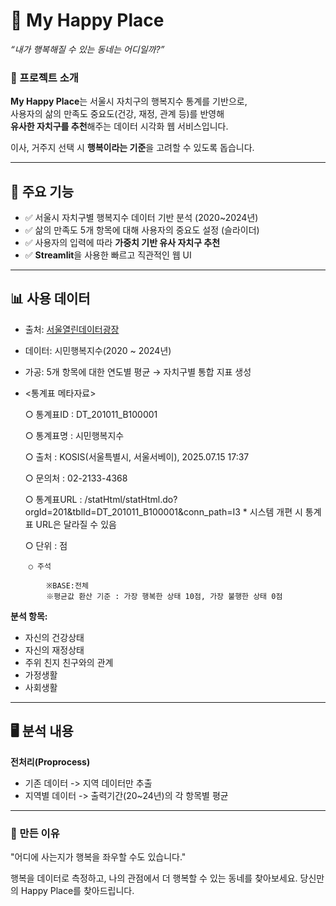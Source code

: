 # 🏡 My Happy Place  
_“내가 행복해질 수 있는 동네는 어디일까?”_

### 📌 프로젝트 소개
**My Happy Place**는 서울시 자치구의 행복지수 통계를 기반으로,  
사용자의 삶의 만족도 중요도(건강, 재정, 관계 등)를 반영해  
**유사한 자치구를 추천**해주는 데이터 시각화 웹 서비스입니다.

이사, 거주지 선택 시 **행복이라는 기준**을 고려할 수 있도록 돕습니다.

---

## 🎯 주요 기능
- ✅ 서울시 자치구별 행복지수 데이터 기반 분석 (2020~2024년)
- ✅ 삶의 만족도 5개 항목에 대해 사용자의 중요도 설정 (슬라이더)
- ✅ 사용자의 입력에 따라 **가중치 기반 유사 자치구 추천**
- ✅ **Streamlit**을 사용한 빠르고 직관적인 웹 UI

---

## 📊 사용 데이터
- 출처: [서울열린데이터광장](https://data.seoul.go.kr)
- 데이터: 시민행복지수(2020 ~ 2024년)
- 가공: 5개 항목에 대한 연도별 평균 → 자치구별 통합 지표 생성
- <통계표 메타자료>

    ○ 통계표ID : DT_201011_B100001

    ○ 통계표명 : 시민행복지수

    ○ 출처 : KOSIS(서울특별시, 서울서베이), 2025.07.15 17:37

    ○ 문의처 : 02-2133-4368

    ○ 통계표URL : /statHtml/statHtml.do?orgId=201&tblId=DT_201011_B100001&conn_path=I3
              * 시스템 개편 시 통계표 URL은 달라질 수 있음

    ○ 단위 : 점

```
    ○ 주석
    
        ※BASE:전체
        ※평균값 환산 기준 : 가장 행복한 상태 10점, 가장 불행한 상태 0점
```


**분석 항목:**
- 자신의 건강상태  
- 자신의 재정상태  
- 주위 친지 친구와의 관계  
- 가정생활  
- 사회생활
---
## 🖥️ 분석 내용

**전처리(Proprocess)**
- 기존 데이터 -> 지역 데이터만 추출
- 지역별 데이터 -> 출력기간(20~24년)의 각 항목별 평균




---

### 🙏 만든 이유
"어디에 사는지가 행복을 좌우할 수도 있습니다."

행복을 데이터로 측정하고, 나의 관점에서 더 행복할 수 있는 동네를 찾아보세요.
당신만의 Happy Place를 찾아드립니다.
